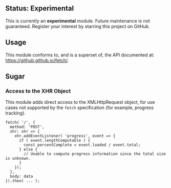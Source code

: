 
## Status: Experimental

This is currently an **experimental** module. Future maintenance is not guaranteed. Register your interest by starring this project on GitHub.

## Usage

This module conforms to, and is a superset of, the API documented at:
https://github.github.io/fetch/.

## Sugar

### Access to the XHR Object

This module adds direct access to the XMLHttpRequest object, for use cases not supported by the `fetch` specification (for example, progress tracking).

```
fetch( '/', {
  method: 'POST',
  xhr: xhr => {
    xhr.addEventListener( 'progress', event => {
      if ( event.lengthComputable ) {
        const percentComplete = event.loaded / event.total;
      } else {
        // Unable to compute progress information since the total size is unknown.
      }
    });
  },
  body: data
}).then( ... );
```

[fetch specification]: https://fetch.spec.whatwg.org
[cors]: https://developer.mozilla.org/en-US/docs/Web/HTTP/Access_control_CORS
  "Cross-origin resource sharing"
[csrf]: https://www.owasp.org/index.php/Cross-Site_Request_Forgery_(CSRF)_Prevention_Cheat_Sheet
  "Cross-site request forgery"
[forbidden header name]: https://developer.mozilla.org/en-US/docs/Glossary/Forbidden_header_name

